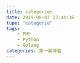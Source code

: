 ```yaml
---
title: categories
date: 2019-08-07 23:44:36
tupe: "categorie"
tags: 
	- PHP 
	- Python
	- Golang
categories: 第一篇博客
---
```


